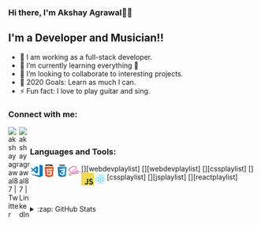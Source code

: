 ### Hi there, I'm Akshay Agrawal👋👋

## I'm a Developer and Musician!!

- 🔭 I am working as a full-stack developer.
- 🌱 I’m currently learning everything 🤣
- 👯 I’m looking to collaborate to interesting projects.
- 🥅 2020 Goals: Learn as much I can.
- ⚡ Fun fact: I love to play guitar and sing.

### Connect with me:

[<img align="left" alt="akshayagrawal87 | Twitter" width="22px" src="https://cdn.jsdelivr.net/npm/simple-icons@v3/icons/twitter.svg" />][twitter]
[<img align="left" alt="akshayagrawal87 | LinkedIn" width="22px" src="https://cdn.jsdelivr.net/npm/simple-icons@v3/icons/linkedin.svg" />][linkedin]

<br />

### Languages and Tools:

[<img align="left" alt="Visual Studio Code" width="26px" src="https://raw.githubusercontent.com/github/explore/80688e429a7d4ef2fca1e82350fe8e3517d3494d/topics/visual-studio-code/visual-studio-code.png" />][webdevplaylist]
[<img align="left" alt="HTML5" width="26px" src="https://raw.githubusercontent.com/github/explore/80688e429a7d4ef2fca1e82350fe8e3517d3494d/topics/html/html.png" />][webdevplaylist]
[<img align="left" alt="CSS3" width="26px" src="https://raw.githubusercontent.com/github/explore/80688e429a7d4ef2fca1e82350fe8e3517d3494d/topics/css/css.png" />][cssplaylist]
[<img align="left" alt="Sass" width="26px" src="https://raw.githubusercontent.com/github/explore/80688e429a7d4ef2fca1e82350fe8e3517d3494d/topics/sass/sass.png" />][cssplaylist]
[<img align="left" alt="JavaScript" width="26px" src="https://raw.githubusercontent.com/github/explore/80688e429a7d4ef2fca1e82350fe8e3517d3494d/topics/javascript/javascript.png" />][jsplaylist]
[<img align="left" alt="React" width="26px" src="https://raw.githubusercontent.com/github/explore/80688e429a7d4ef2fca1e82350fe8e3517d3494d/topics/react/react.png" />][reactplaylist]

<br />
<br />

<details>
  <summary>:zap: GitHub Stats</summary>

  <img align="left" alt="codeSTACKr's GitHub Stats" src="https://github-readme-stats.codestackr.vercel.app/api?username=akshayagrawal87&show_icons=true&hide_border=true" />

</details>

[website]: https://akshayagrawal87.github.io
[course]: http://vsCodeHero.com
[twitter]: https://twitter.com/akshayagrawal87
[linkedin]: https://linkedin.com/in/akshayagrawal87
